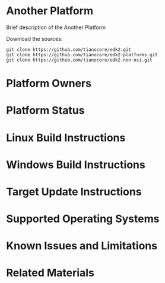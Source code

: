 # Another Platform

Brief description of the Another Platform

Download the sources:

```
git clone https://github.com/tianocore/edk2.git
git clone https://github.com/tianocore/edk2-platforms.git
git clone https://github.com/tianocore/edk2-non-osi.git
```

# Platform Owners

# Platform Status

# Linux Build Instructions

# Windows Build Instructions

# Target Update Instructions

# Supported Operating Systems

# Known Issues and Limitations

# Related Materials
